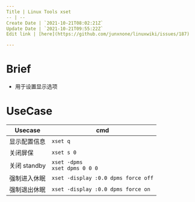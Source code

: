 ```yaml
---
Title | Linux Tools xset
-- | --
Create Date | `2021-10-21T08:02:21Z`
Update Date | `2021-10-21T09:55:22Z`
Edit link | [here](https://github.com/junxnone/linuxwiki/issues/187)

---
```

# Brief
-  用于设置显示选项


# UseCase

Usecase | cmd
-- | --
显示配置信息 | `xset q`
关闭屏保 | `xset s 0`
关闭 standby | `xset -dpms`<br>`xset dpms 0 0 0`
强制进入休眠 | `xset -display :0.0 dpms force off`
强制退出休眠 | `xset -display :0.0 dpms force on`
